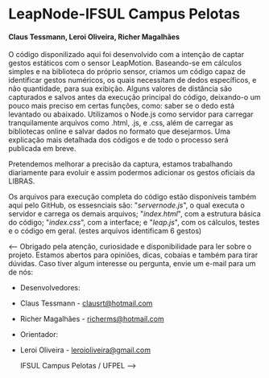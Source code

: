 # LeapNode-IFSUL Campus Pelotas
#### Claus Tessmann, Leroi Oliveira, Richer Magalhães

  O código disponilizado aqui foi desenvolvido com a intenção de captar gestos estáticos com o sensor LeapMotion. Baseando-se em cálculos simples e na biblioteca do próprio sensor, criamos um código capaz de identificar gestos numéricos, os quais necessitam de dedos específicos, e não quantidade, para sua exibição. Alguns valores de distância são capturados e salvos antes da execução principal do código, deixando-o um pouco mais preciso em certas funções, como: saber se o dedo está levantado ou abaixado. Utilizamos o Node.js como servidor para carregar tranquilamente arquivos como .html, .js, e .css, além de carregar as bibliotecas online e salvar dados no formato que desejarmos. Uma explicação mais detalhada dos códigos e de todo o processo será publicada em breve.
  
  Pretendemos melhorar a precisão da captura, estamos trabalhando diariamente para evoluir e assim podermos adicionar os gestos oficiais da LIBRAS.
  
  Os arquivos para execução completa do código estão disponíveis também aqui pelo GitHub, os essesnciais são: "_servernode.js_", o qual executa o servidor e carrega os demais arquivos; "_index.html_", com a estrutura básica do código; "_index.css_", com a interface; e "_leap.js_", com os cálculos, testes e o código em geral. (estes arquivos identificam 6 gestos)
  
<-- Obrigado pela atenção, curiosidade e disponibilidade para ler sobre o projeto. Estamos abertos para opiniões, dicas,
cobaias e também para tirar dúvidas. Caso tiver algum interesse ou pergunta, envie um e-mail para um de nós:
* Desenvolvedores:
 * Claus Tessmann - clausrt@hotmail.com
 * Richer Magalhães - richerms@hotmail.com
* Orientador:
 * Leroi Oliveira - leroioliveira@gmail.com
  
	IFSUL Campus Pelotas / UFPEL -->
